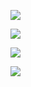 ![](https://raw.githubusercontent.com/ensnared/github-stats/master/generated/overview.svg#gh-dark-mode-only)

![](https://raw.githubusercontent.com/ensnared/github-stats/master/generated/languages.svg#gh-dark-mode-only)

![](https://raw.githubusercontent.com/ensnared/github-stats/master/generated/overview.svg#gh-light-mode-only)

![](https://raw.githubusercontent.com/ensnared/github-stats/master/generated/languages.svg#gh-light-mode-only)
